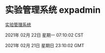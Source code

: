 # 实验管理系统 expadmin
[实验管理系统](http://58.48.55.61:56808/expadmin-782313d2-e1b1-4ea7-932e-3a55e6a1a4d0/)

2021年 02月 22日 星期一 07:10:02 CST

2021年 02月 21日 星期日 23:10:02 GMT
